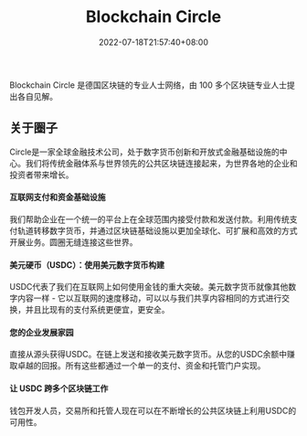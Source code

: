 ﻿---
weight: 
title: "Blockchain Circle"
description: "Blockchain Circle 是德国区块链的专业人士网络，由 100 多个区块链专业人士提出各自见解"
date: 2022-07-18T21:57:40+08:00
lastmod: 2022-07-18T16:45:40+08:00
draft: false
authors: ["MineW"]
featuredImage: "blockchain-circle.jpg"
link: "https://www.circle.com/en/"
tags: ["元宇宙社区","Blockchain Circle"]
categories: ["navigation"]
navigation: ["元宇宙社区"]
lightgallery: true
toc: true
pinned: false
recommend: false
recommend1: false
---
Blockchain Circle 是德国区块链的专业人士网络，由 100 多个区块链专业人士提出各自见解。

## 关于圈子

Circle是一家全球金融技术公司，处于数字货币创新和开放式金融基础设施的中心。我们将传统金融体系与世界领先的公共区块链连接起来，为世界各地的企业和投资者带来增长。

#### 互联网支付和资金基础设施

我们帮助企业在一个统一的平台上在全球范围内接受付款和发送付款。利用传统支付轨道转移数字货币，并通过区块链基础设施以更加全球化、可扩展和高效的方式开展业务。圆圈无缝连接这些世界。

#### 美元硬币（USDC）：使用美元数字货币构建

USDC代表了我们在互联网上如何使用金钱的重大突破。美元数字货币就像其他数字内容一样 - 它以互联网的速度移动，可以以与我们共享内容相同的方式进行交换，并且比现有的支付系统更便宜，更安全。

#### 您的企业发展家园

直接从源头获得USDC。在链上发送和接收美元数字货币。从您的USDC余额中赚取卓越的回报。所有这些都通过一个单一的支付、资金和托管门户实现。

#### 让 USDC 跨多个区块链工作

钱包开发人员，交易所和托管人现在可以在不断增长的公共区块链上利用USDC的可用性。

